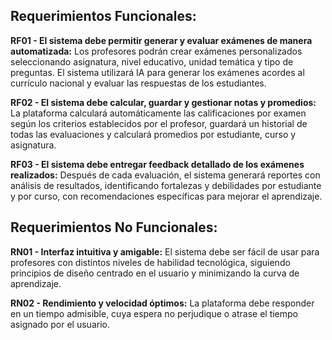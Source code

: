 ## Requerimientos Funcionales: ##
**RF01 -  El sistema debe permitir generar y evaluar exámenes de manera automatizada:** Los profesores podrán crear exámenes personalizados seleccionando asignatura, nivel educativo, unidad temática y tipo de preguntas. El sistema utilizará IA para generar los exámenes acordes al currículo nacional y evaluar las respuestas de los estudiantes.

**RF02 -  El sistema debe calcular, guardar y gestionar notas y promedios:** La plataforma calculará automáticamente las calificaciones por examen según los criterios establecidos por el profesor, guardará un historial de todas las evaluaciones y calculará promedios por estudiante, curso y asignatura.

**RF03 -  El sistema debe entregar feedback detallado de los exámenes realizados:** Después de cada evaluación, el sistema generará reportes con análisis de resultados, identificando fortalezas y debilidades por estudiante y por curso, con recomendaciones específicas para mejorar el aprendizaje.

## Requerimientos No Funcionales: ##
**RN01 - Interfaz intuitiva y amigable:** El sistema debe ser fácil de usar para profesores con distintos niveles de habilidad tecnológica, siguiendo principios de diseño centrado en el usuario y minimizando la curva de aprendizaje.

**RN02 - Rendimiento y velocidad óptimos:** La plataforma debe responder en un tiempo admisible, cuya espera no perjudique o atrase el tiempo asignado por el usuario.
